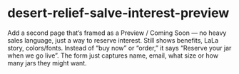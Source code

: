 # desert-relief-salve-interest-preview
Add a second page that’s framed as a Preview / Coming Soon — no heavy sales language, just a way to reserve interest.  Still shows benefits, LaLa story, colors/fonts.  Instead of “buy now” or “order,” it says “Reserve your jar when we go live”.  The form just captures name, email, what size or how many jars they might want.  
